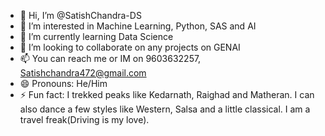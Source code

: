 - 👋 Hi, I’m @SatishChandra-DS
- 👀 I’m interested in Machine Learning, Python, SAS and AI
- 🌱 I’m currently learning Data Science
- 💞️ I’m looking to collaborate on any projects on GENAI
- 📫 You can reach me or IM on 9603632257, Satishchandra472@gmail.com
- 😄 Pronouns: He/Him
- ⚡ Fun fact: I trekked peaks like Kedarnath, Raighad and Matheran. I can also dance a few styles like Western, Salsa and a little classical. I am a travel freak(Driving is my love).

<!---
SatishChandra-DS/SatishChandra-DS is a ✨ special ✨ repository because its `README.md` (this file) appears on your GitHub profile.
You can click the Preview link to take a look at your changes.
--->
